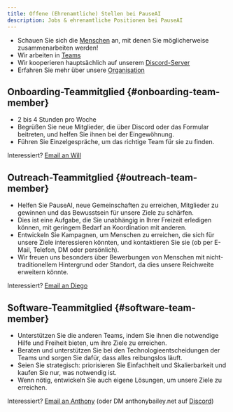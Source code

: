 ```yaml
---
title: Offene (Ehrenamtliche) Stellen bei PauseAI
description: Jobs & ehrenamtliche Positionen bei PauseAI
---
```

<!-- end of frontmatter metadata, dashes above need to stay -->

- Schauen Sie sich die [Menschen](/people) an, mit denen Sie möglicherweise zusammenarbeiten werden!
- Wir arbeiten in [Teams](/teams)
- Wir kooperieren hauptsächlich auf unserem [Discord-Server](https://discord.gg/y9hdAjD83e)
- Erfahren Sie mehr über unsere [Organisation](/organization)

## Onboarding-Teammitglied {#onboarding-team-member}

- 2 bis 4 Stunden pro Woche
- Begrüßen Sie neue Mitglieder, die über Discord oder das Formular beitreten, und helfen Sie ihnen bei der Eingewöhnung.
- Führen Sie Einzelgespräche, um das richtige Team für sie zu finden.

Interessiert? [Email an Will](mailto:will@pauseai.info)

## Outreach-Teammitglied {#outreach-team-member}

- Helfen Sie PauseAI, neue Gemeinschaften zu erreichen, Mitglieder zu gewinnen und das Bewusstsein für unsere Ziele zu schärfen.
- Dies ist eine Aufgabe, die Sie unabhängig in Ihrer Freizeit erledigen können, mit geringem Bedarf an Koordination mit anderen.
- Entwickeln Sie Kampagnen, um Menschen zu erreichen, die sich für unsere Ziele interessieren könnten, und kontaktieren Sie sie (ob per E-Mail, Telefon, DM oder persönlich).
- Wir freuen uns besonders über Bewerbungen von Menschen mit nicht-traditionellem Hintergrund oder Standort, da dies unsere Reichweite erweitern könnte.

Interessiert? [Email an Diego](mailto:diego@pauseai.info)

## Software-Teammitglied {#software-team-member}

- Unterstützen Sie die anderen Teams, indem Sie ihnen die notwendige Hilfe und Freiheit bieten, um ihre Ziele zu erreichen.
- Beraten und unterstützen Sie bei den Technologieentscheidungen der Teams und sorgen Sie dafür, dass alles reibungslos läuft.
- Seien Sie strategisch: priorisieren Sie Einfachheit und Skalierbarkeit und kaufen Sie nur, was notwendig ist.
- Wenn nötig, entwickeln Sie auch eigene Lösungen, um unsere Ziele zu erreichen.

Interessiert? [Email an Anthony](mailto:anthony@pauseai.info) (oder DM anthonybailey.net auf [Discord](https://discord.gg/y9hdAjD83e))